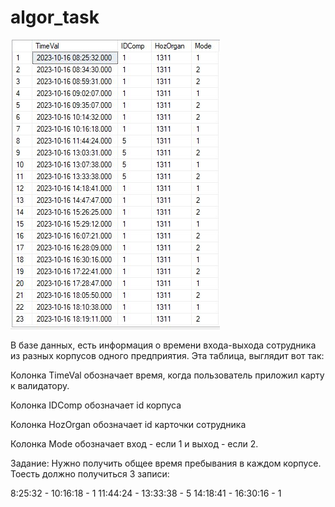 # algor_task

![image](table.jpg)

В базе данных, есть информация о времени входа-выхода  сотрудника из разных корпусов одного предприятия. Эта таблица,  выглядит вот так:

Колонка TimeVal обозначает время, когда пользователь приложил карту к валидатору.

Колонка IDComp обозначает id корпуса

Колонка HozOrgan обозначает id карточки сотрудника

Колонка Mode обозначает вход - если 1 и выход - если 2.

Задание:
Нужно получить общее время пребывания в каждом корпусе. Тоесть должно получиться 3 записи:

8:25:32 - 10:16:18  - 1
11:44:24 - 13:33:38 - 5
14:18:41 - 16:30:16  - 1


